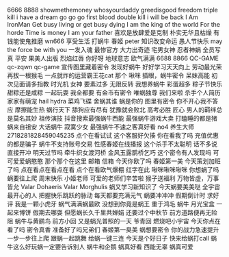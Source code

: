6666
8888
showmethemoney
whosyourdaddy
greedisgood
freedom
triple kill
i have a dream
go go go
first blood
double kill
i will be back
I Am IronMan
Get busy living or get busy dying
I am the king of the world
For the horde
Time is money
I am your father
喜欢是放肆爱是克制
朴实无华且枯燥
有钱能使鬼推磨
wn666
享受生活
打蜗牛
春姬
peter
知识改变命运
愚人节快乐
may the force be with you
一发入魂
最惨官方
大力出奇迹
宅男女神
忍者神蜗
全员写真
平安
果美人出版
烈焰红唇
你好呀
地球意志
欧气满满
6688
8866
QC-GAME
qc-zqwn
qc-game
宣传图里藏着密令
发现好蜗牛
好好学习天天向上
劳动最光荣
再拔一根猴毛
一点就炸的运营霸王花cat
那个
啾咪
插眼，蜗牛密令
呆妹高能
初次见面请多指教
时光机
女神
要素过多
无限反转
我想养蜗牛
彩蛋超多
粽子节快乐
甜粽还是咸粽
一起玩耍
我全都要
有金币有密令
唯蜗独尊
我们来啦
杀手个人简历
家家有萌宠
hail hydra
菜鸡飞碟
舍蜗其谁
蜗是你的
图里有密令
你不开心我不答应
摩擦能生热
蜗行天下
舔狗应有尽有
犹豫就会败北
高考必胜
匠心
男人的羁绊总是莫名其妙
祖传演技
抖音搜索最强蜗牛西能
最强蜗牛游戏大卖
打瞌睡的都是猪
蜗来自祖安
大话蜗牛
寂寞少女
最强蜗牛不速之客真好看
no4
养生大师
2718281828459045235
点个在看试试
这个客服好欠揍
你在看我了吗
充值优惠的都是骗子
蜗牛不支持账号交易
性感春姬在线播报
这个杀手不太聪明
话不多说直接开冲
明天过节吗
牵牛织女渡河桥
金风玉露鹊桥乞巧
这个密令有人发现吗
可可爱爱蜗憨憨
那个那个在这里
邮箱
信箱
今天你欧了吗
春姬第一美
今天策划加班了吗
点在看点在看点在看
点个在看欧气爆棚
红字在此
啾咪啾咪啾咪
你想蜗了吗
蜗要往上爬
周末快乐
小姬老师
可爱的老师们辛苦啦
猴子送福利
万物皆虚，万事皆允
Valar Dohaeris
Valar Morghulis
蜗又学习新知识了
今天蜗要美美哒
全宇宙最开心的人
把握快乐跳跃的脉动
每天都要充满元气
蜗要冲冲冲
假期倒计时
求好评
我是一颗小虎牙
蜗气满满蜗最欧
没想到你竟是蜗王
重于鸿毛
蜗牛
月光宝盒
一起来博饼
假期去哪耍
但愿蜗长久千里共婵娟
还要过个中秋节
前方道路便再无险阻
蜗牛与黄鹂鸟
前方小回
又是蜗光普照的一天
爷青回
燃烧吧小宇宙
今天你点在看了吗
密令真香
准备好了吗兄弟们
春姬第一臭美
蜗想要密令
你的战力急速提升
一步一步往上爬
跟蜗一起跳舞
给蜗一键三连
今天是个好日子
快来给蜗打call
蜗牛这么好玩蜗一定要告诉别人
蜗牛和企鹅
蜗真好看
西能无辜
蜗真可爱




